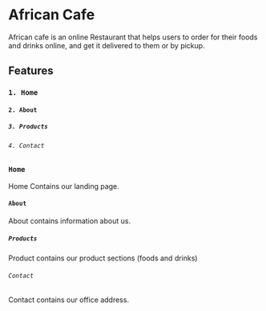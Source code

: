 # African Cafe

African cafe is an online Restaurant that helps
users to order for their foods and drinks online,
and get it delivered to them or by pickup.

## Features

### `1. Home`
#### `2. About`
##### `3. Products`
###### `4. Contact`

### `Home`

Home Contains our landing page.

#### `About`

About contains information about us.

##### `Products`

Product contains our product sections (foods and drinks)

###### `Contact`

Contact contains our office address.